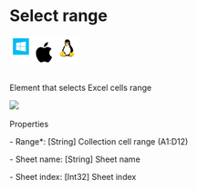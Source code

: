 # Select range

![](<../../../.gitbook/assets/image (6).png>)

\
Element that selects Excel cells range

![](../../../.gitbook/assets/Excel\_select\_range.png)

Properties

&#x20;\- Range\*: \[String] Collection cell range (A1:D12)‌

&#x20;\- Sheet name: \[String] Sheet name

&#x20;\- Sheet index: \[Int32] Sheet index
